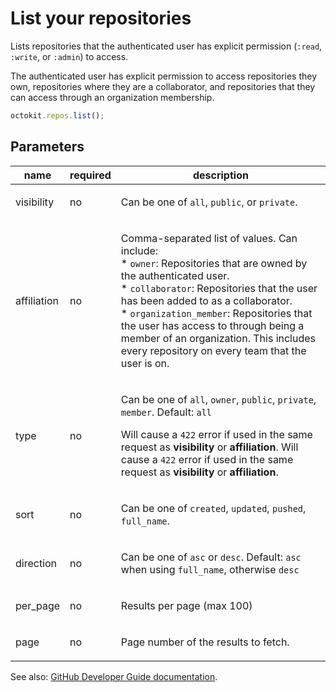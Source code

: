 # List your repositories

Lists repositories that the authenticated user has explicit permission (`:read`, `:write`, or `:admin`) to access.

The authenticated user has explicit permission to access repositories they own, repositories where they are a collaborator, and repositories that they can access through an organization membership.

```js
octokit.repos.list();
```

## Parameters

<table>
  <thead>
    <tr>
      <th>name</th>
      <th>required</th>
      <th>description</th>
    </tr>
  </thead>
  <tbody>
    <tr><td>visibility</td><td>no</td><td>

Can be one of `all`, `public`, or `private`.

</td></tr>
<tr><td>affiliation</td><td>no</td><td>

Comma-separated list of values. Can include:  
\* `owner`: Repositories that are owned by the authenticated user.  
\* `collaborator`: Repositories that the user has been added to as a collaborator.  
\* `organization_member`: Repositories that the user has access to through being a member of an organization. This includes every repository on every team that the user is on.

</td></tr>
<tr><td>type</td><td>no</td><td>

Can be one of `all`, `owner`, `public`, `private`, `member`. Default: `all`

Will cause a `422` error if used in the same request as **visibility** or **affiliation**. Will cause a `422` error if used in the same request as **visibility** or **affiliation**.

</td></tr>
<tr><td>sort</td><td>no</td><td>

Can be one of `created`, `updated`, `pushed`, `full_name`.

</td></tr>
<tr><td>direction</td><td>no</td><td>

Can be one of `asc` or `desc`. Default: `asc` when using `full_name`, otherwise `desc`

</td></tr>
<tr><td>per_page</td><td>no</td><td>

Results per page (max 100)

</td></tr>
<tr><td>page</td><td>no</td><td>

Page number of the results to fetch.

</td></tr>
  </tbody>
</table>

See also: [GitHub Developer Guide documentation](endpoint.documentationUrl).
